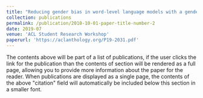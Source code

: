 ```yaml
---
title: "Reducing gender bias in word-level language models with a gender-equalizing loss function"
collection: publications
permalink: /publication/2010-10-01-paper-title-number-2
date: 2019-07
venue: 'ACL Student Research Workshop'
paperurl: 'https://aclanthology.org/P19-2031.pdf'
---
```


The contents above will be part of a list of publications, if the user clicks the link for the publication than the contents of section will be rendered as a full page, allowing you to provide more information about the paper for the reader. When publications are displayed as a single page, the contents of the above "citation" field will automatically be included below this section in a smaller font.
